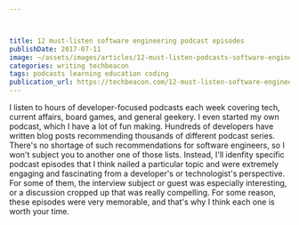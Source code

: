```yaml
---



title: 12 must-listen software engineering podcast episodes
publishDate: 2017-07-11
image: ~/assets/images/articles/12-must-listen-podcasts-software-engineers.jpg
categories: writing techbeacon
tags: podcasts learning education coding
publication_url: https://techbeacon.com/12-must-listen-software-engineering-podcast-episodes
---
```


I listen to hours of developer-focused podcasts each week covering tech, current affairs, board games, and general geekery. I even started my own podcast, which I have a lot of fun making. Hundreds of developers have written blog posts recommending thousands of different podcast series. There's no shortage of such recommendations for software engineers, so I won't subject you to another one of those lists. Instead, I'll idenfity specific podcast episodes that I think nailed a particular topic and were extremely engaging and fascinating from a developer's or technologist's perspective. For some of them, the interview subject or guest was especially interesting, or a discussion cropped up that was really compelling. For some reason, these episodes were very memorable, and that's why I think each one is worth your time.
